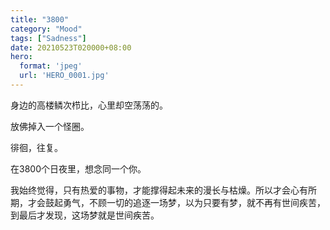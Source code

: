 ```yaml
---
title: "3800"
category: "Mood"
tags: ["Sadness"]
date: 20210523T020000+08:00
hero:
  format: 'jpeg'
  url: 'HERO_0001.jpg'
---
```

身边的高楼鳞次栉比，心里却空荡荡的。

放佛掉入一个怪圈。

徘徊，往复。

在3800个日夜里，想念同一个你。

我始终觉得，只有热爱的事物，才能撑得起未来的漫长与枯燥。所以才会心有所期，才会鼓起勇气，不顾一切的追逐一场梦，以为只要有梦，就不再有世间疾苦，到最后才发现，这场梦就是世间疾苦。